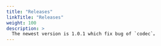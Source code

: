 ```yaml
---
title: "Releases"
linkTitle: "Releases"
weight: 100
description: >
  The newest version is 1.0.1 which fix bug of `codec`。
---
```



